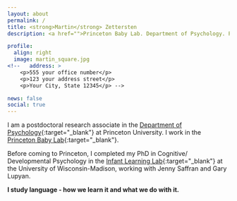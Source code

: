 ```yaml
---
layout: about
permalink: /
title: <strong>Martin</strong> Zettersten
description: <a href="">Princeton Baby Lab. Department of Psychology. Princeton University.</a>

profile:
  align: right
  image: martin_square.jpg
<!--   address: >
    <p>555 your office number</p>
    <p>123 your address street</p>
    <p>Your City, State 12345</p> -->

news: false
social: true
---
```


I am a postdoctoral research associate in the [Department of Psychology](https://psych.princeton.edu/){:target="\_blank"} at Princeton University. I work in the [Princeton Baby Lab](https://babylab.princeton.edu/){:target="\_blank"}. 

Before coming to Princeton, I completed my PhD in Cognitive/ Developmental Psychology in the [Infant Learning Lab](https://infantlearning.waisman.wisc.edu/){:target="\_blank"} at the University of Wisconsin-Madison, working with Jenny Saffran and Gary Lupyan.

<strong>I study language - how we learn it and what we do with it.</strong>
